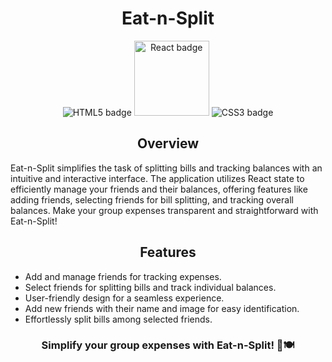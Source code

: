 <h1 align="center">Eat-n-Split</h1>
<p align="center">
  <img src="https://img.shields.io/badge/HTML5-E34F26?style=for-the-badge&logo=html5&logoColor=white" alt="HTML5 badge">
  <img src="https://img.shields.io/badge/React-61DAFB?style=for-the-badge&logo=react&logoColor=white" alt="React badge" width = "120">
  <img src="https://img.shields.io/badge/CSS3-1572B6?style=for-the-badge&logo=css3&logoColor=white" alt="CSS3 badge">
</p>
<h2 align="center">Overview</h2>
<p>Eat-n-Split simplifies the task of splitting bills and tracking balances with an intuitive and interactive interface. The application utilizes React state to efficiently manage your friends and their balances, offering features like adding friends, selecting friends for bill splitting, and tracking overall balances. Make your group expenses transparent and straightforward with Eat-n-Split!</p>
<h2 align="center">Features</h2>
<ul>
    <li>Add and manage friends for tracking expenses.</li>
    <li>Select friends for splitting bills and track individual balances.</li>
    <li>User-friendly design for a seamless experience.</li>
    <li>Add new friends with their name and image for easy identification.</li>
    <li>Effortlessly split bills among selected friends.</li>
</ul>
<h3 align="center">Simplify your group expenses with Eat-n-Split! 💸🍽️</h3>
